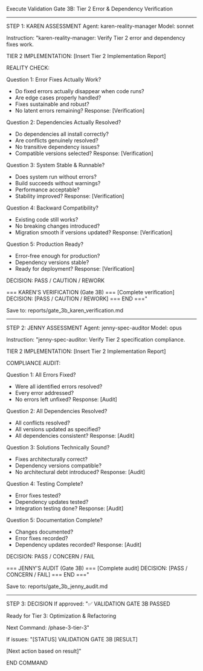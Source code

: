 Execute Validation Gate 3B: Tier 2 Error & Dependency Verification

---

STEP 1: KAREN ASSESSMENT
Agent: karen-reality-manager
Model: sonnet

Instruction:
"karen-reality-manager: Verify Tier 2 error and dependency fixes work.

TIER 2 IMPLEMENTATION:
[Insert Tier 2 Implementation Report]

REALITY CHECK:

Question 1: Error Fixes Actually Work?
- Do fixed errors actually disappear when code runs?
- Are edge cases properly handled?
- Fixes sustainable and robust?
- No latent errors remaining?
Response: [Verification]

Question 2: Dependencies Actually Resolved?
- Do dependencies all install correctly?
- Are conflicts genuinely resolved?
- No transitive dependency issues?
- Compatible versions selected?
Response: [Verification]

Question 3: System Stable & Runnable?
- Does system run without errors?
- Build succeeds without warnings?
- Performance acceptable?
- Stability improved?
Response: [Verification]

Question 4: Backward Compatibility?
- Existing code still works?
- No breaking changes introduced?
- Migration smooth if versions updated?
Response: [Verification]

Question 5: Production Ready?
- Error-free enough for production?
- Dependency versions stable?
- Ready for deployment?
Response: [Verification]

DECISION: PASS / CAUTION / REWORK

=== KAREN'S VERIFICATION (Gate 3B) ===
[Complete verification]
DECISION: [PASS / CAUTION / REWORK]
=== END ==="

Save to: reports/gate_3b_karen_verification.md

---

STEP 2: JENNY ASSESSMENT
Agent: jenny-spec-auditor
Model: opus

Instruction:
"jenny-spec-auditor: Verify Tier 2 specification compliance.

TIER 2 IMPLEMENTATION:
[Insert Tier 2 Implementation Report]

COMPLIANCE AUDIT:

Question 1: All Errors Fixed?
- Were all identified errors resolved?
- Every error addressed?
- No errors left unfixed?
Response: [Audit]

Question 2: All Dependencies Resolved?
- All conflicts resolved?
- All versions updated as specified?
- All dependencies consistent?
Response: [Audit]

Question 3: Solutions Technically Sound?
- Fixes architecturally correct?
- Dependency versions compatible?
- No architectural debt introduced?
Response: [Audit]

Question 4: Testing Complete?
- Error fixes tested?
- Dependency updates tested?
- Integration testing done?
Response: [Audit]

Question 5: Documentation Complete?
- Changes documented?
- Error fixes recorded?
- Dependency updates recorded?
Response: [Audit]

DECISION: PASS / CONCERN / FAIL

=== JENNY'S AUDIT (Gate 3B) ===
[Complete audit]
DECISION: [PASS / CONCERN / FAIL]
=== END ==="

Save to: reports/gate_3b_jenny_audit.md

---

STEP 3: DECISION
If approved:
"✅ VALIDATION GATE 3B PASSED

Ready for Tier 3: Optimization & Refactoring

Next Command: /phase-3-tier-3"

If issues:
"[STATUS] VALIDATION GATE 3B [RESULT]

[Next action based on result]"

END COMMAND